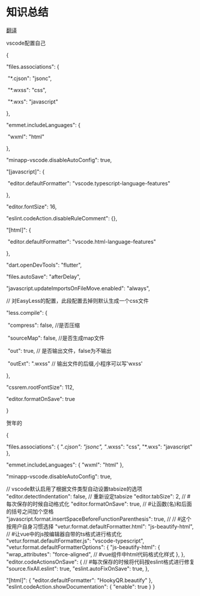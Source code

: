 # 知识总结

[翻译](https://github.com/CavsZhouyou/Front-End-Interview-Notebook)

vscode配置自己

{

  "files.associations": {

​    "*.cjson": "jsonc",

​    "*.wxss": "css",

​    "*.wxs": "javascript"

  },

  "emmet.includeLanguages": {

​    "wxml": "html"

  },

  "minapp-vscode.disableAutoConfig": true,

  "[javascript]": {

​    "editor.defaultFormatter": "vscode.typescript-language-features"

  },

  "editor.fontSize": 16,

  "eslint.codeAction.disableRuleComment": {},

  "[html]": {

​    "editor.defaultFormatter": "vscode.html-language-features"

  },

  "dart.openDevTools": "flutter",

  "files.autoSave": "afterDelay",

  "javascript.updateImportsOnFileMove.enabled": "always",

  // 对EasyLess的配置，此段配置去掉则默认生成一个css文件

  "less.compile": {

​    "compress": false, //是否压缩

​    "sourceMap": false, //是否生成map文件

​    "out": true, // 是否输出文件，false为不输出

​    "outExt": ".wxss" // 输出文件的后缀,小程序可以写'wxss'

  },

  "cssrem.rootFontSize": 112,

  "editor.formatOnSave": true

}

贺年的

{

  "files.associations": {
    "*.cjson": "jsonc",
    "*.wxss": "css",
    "*.wxs": "javascript"
  }, 

  "emmet.includeLanguages": {
    "wxml": "html"
  },

  "minapp-vscode.disableAutoConfig": true,

 // vscode默认启用了根据文件类型自动设置tabsize的选项
  "editor.detectIndentation": false,
  // 重新设定tabsize
  "editor.tabSize": 2,
  // #每次保存的时候自动格式化 
  "editor.formatOnSave": true,
  //  #让函数(名)和后面的括号之间加个空格
  "javascript.format.insertSpaceBeforeFunctionParenthesis": true,
  // // #这个按用户自身习惯选择 
  "vetur.format.defaultFormatter.html": "js-beautify-html",
  // #让vue中的js按编辑器自带的ts格式进行格式化 
  "vetur.format.defaultFormatter.js": "vscode-typescript",
  "vetur.format.defaultFormatterOptions": {
    "js-beautify-html": {
      "wrap_attributes": "force-aligned",
      // #vue组件中html代码格式化样式
    },
  },
  "editor.codeActionsOnSave": {
    // #每次保存的时候将代码按eslint格式进行修复
    "source.fixAll.eslint": true,
    "eslint.autoFixOnSave": true,
  },


  "[html]": {
    "editor.defaultFormatter": "HookyQR.beautify"
  },
  "eslint.codeAction.showDocumentation": {
    "enable": true
  }
}

